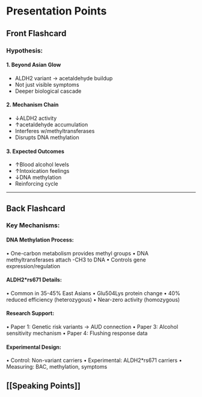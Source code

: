 # Presentation Points

## Front Flashcard

### Hypothesis:

#### 1. Beyond Asian Glow
- ALDH2 variant → acetaldehyde buildup
- Not just visible symptoms
- Deeper biological cascade

#### 2. Mechanism Chain
- ↓ALDH2 activity
- ↑acetaldehyde accumulation
- Interferes w/methyltransferases
- Disrupts DNA methylation

#### 3. Expected Outcomes
- ↑Blood alcohol levels
- ↑Intoxication feelings
- ↓DNA methylation
- Reinforcing cycle

---

## Back Flashcard

### Key Mechanisms:

#### DNA Methylation Process:
• One-carbon metabolism provides methyl groups
• DNA methyltransferases attach -CH3 to DNA
• Controls gene expression/regulation

#### ALDH2\*rs671 Details:
• Common in 35-45% East Asians
• Glu504Lys protein change
• 40% reduced efficiency (heterozygous)
• Near-zero activity (homozygous)

#### Research Support:
• Paper 1: Genetic risk variants → AUD connection
• Paper 3: Alcohol sensitivity mechanism
• Paper 4: Flushing response data

#### Experimental Design:
• Control: Non-variant carriers
• Experimental: ALDH2\*rs671 carriers
• Measuring: BAC, methylation, symptoms

## [[Speaking Points]]

